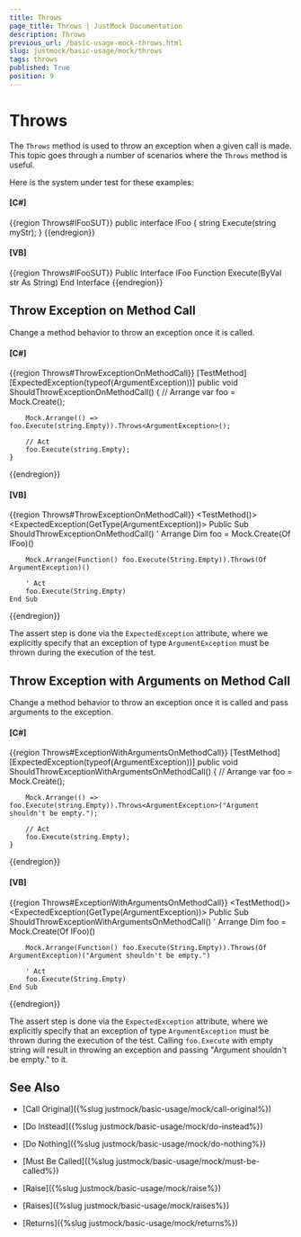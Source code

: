 ```yaml
---
title: Throws
page_title: Throws | JustMock Documentation
description: Throws
previous_url: /basic-usage-mock-throws.html
slug: justmock/basic-usage/mock/throws
tags: throws
published: True
position: 9
---
```


# Throws

The `Throws` method is used to throw an exception when a given call is made. This topic goes through a number of scenarios where the `Throws` method is useful. 

Here is the system under test for these examples:

  #### __[C#]__

  {{region Throws#IFooSUT}}
    public interface IFoo
    {
        string Execute(string myStr);
    }
  {{endregion}}

  #### __[VB]__

  {{region Throws#IFooSUT}}
    Public Interface IFoo
        Function Execute(ByVal str As String)
    End Interface
  {{endregion}}


## Throw Exception on Method Call

Change a method behavior to throw an exception once it is called.

  #### __[C#]__

  {{region Throws#ThrowExceptionOnMethodCall}}
    [TestMethod]
    [ExpectedException(typeof(ArgumentException))]
    public void ShouldThrowExceptionOnMethodCall()
    {
        // Arrange
        var foo = Mock.Create<IFoo>();

        Mock.Arrange(() => foo.Execute(string.Empty)).Throws<ArgumentException>();

        // Act
        foo.Execute(string.Empty);
    }
  {{endregion}}

  #### __[VB]__

  {{region Throws#ThrowExceptionOnMethodCall}}
    <TestMethod()>
    <ExpectedException(GetType(ArgumentException))>
    Public Sub ShouldThrowExceptionOnMethodCall()
        ' Arrange
        Dim foo = Mock.Create(Of IFoo)()

        Mock.Arrange(Function() foo.Execute(String.Empty)).Throws(Of ArgumentException)()

        ' Act
        foo.Execute(String.Empty)
    End Sub
  {{endregion}}

The assert step is done via the `ExpectedException` attribute, where we explicitly specify that an exception of type `ArgumentException` must be thrown during the execution of the test.

## Throw Exception with Arguments on Method Call

Change a method behavior to throw an exception once it is called and pass arguments to the exception.

  #### __[C#]__

  {{region Throws#ExceptionWithArgumentsOnMethodCall}}
    [TestMethod]
    [ExpectedException(typeof(ArgumentException))]
    public void ShouldThrowExceptionWithArgumentsOnMethodCall()
    {
        // Arrange
        var foo = Mock.Create<IFoo>();

        Mock.Arrange(() => foo.Execute(string.Empty)).Throws<ArgumentException>("Argument shouldn't be empty.");

        // Act
        foo.Execute(string.Empty);
    }
  {{endregion}}

  #### __[VB]__

  {{region Throws#ExceptionWithArgumentsOnMethodCall}}
    <TestMethod()>
    <ExpectedException(GetType(ArgumentException))>
    Public Sub ShouldThrowExceptionWithArgumentsOnMethodCall()
        ' Arrange
        Dim foo = Mock.Create(Of IFoo)()

        Mock.Arrange(Function() foo.Execute(String.Empty)).Throws(Of ArgumentException)("Argument shouldn't be empty.")

        ' Act
        foo.Execute(String.Empty)
    End Sub
  {{endregion}}

The assert step is done via the `ExpectedException` attribute, where we explicitly specify that an exception of type `ArgumentException` must be thrown during the execution of the test. Calling `foo.Execute` with empty string will result in throwing an exception and passing "Argument shouldn't be empty." to it.

## See Also

 * [Call Original]({%slug justmock/basic-usage/mock/call-original%})

 * [Do Instead]({%slug justmock/basic-usage/mock/do-instead%})

 * [Do Nothing]({%slug justmock/basic-usage/mock/do-nothing%})[](b9461116-b200-4739-aff1-af8458c7095e)

 * [Must Be Called]({%slug justmock/basic-usage/mock/must-be-called%})

 * [Raise]({%slug justmock/basic-usage/mock/raise%})

 * [Raises]({%slug justmock/basic-usage/mock/raises%})

 * [Returns]({%slug justmock/basic-usage/mock/returns%})
